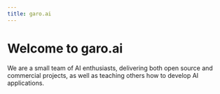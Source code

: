 ```yaml
---
title: garo.ai
---
```

# Welcome to garo.ai

We are a small team of AI enthusiasts, delivering both open source and commercial projects, as well as teaching others how to develop AI applications.